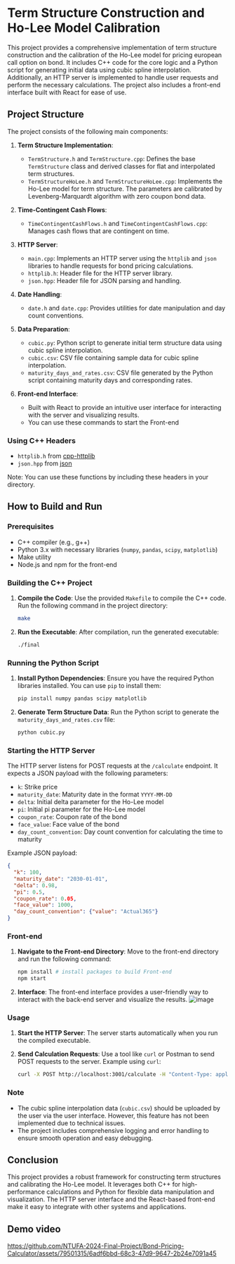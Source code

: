 # Term Structure Construction and Ho-Lee Model Calibration

This project provides a comprehensive implementation of term structure construction and the calibration of the Ho-Lee model for pricing european call option on bond. It includes C++ code for the core logic and a Python script for generating initial data using cubic spline interpolation. Additionally, an HTTP server is implemented to handle user requests and perform the necessary calculations. The project also includes a front-end interface built with React for ease of use.

## Project Structure

The project consists of the following main components:

1. **Term Structure Implementation**:
   - `TermStructure.h` and `TermStructure.cpp`: Defines the base `TermStructure` class and derived classes for flat and interpolated term structures.
   - `TermStructureHoLee.h` and `TermStructureHoLee.cpp`: Implements the Ho-Lee model for term structure. The parameters are calibrated by Levenberg-Marquardt algorithm with zero coupon bond data.

2. **Time-Contingent Cash Flows**:
   - `TimeContingentCashFlows.h` and `TimeContingentCashFlows.cpp`: Manages cash flows that are contingent on time.

3. **HTTP Server**:
   - `main.cpp`: Implements an HTTP server using the `httplib` and `json` libraries to handle requests for bond pricing calculations.
   - `httplib.h`: Header file for the HTTP server library.
   - `json.hpp`: Header file for JSON parsing and handling.

4. **Date Handling**:
   - `date.h` and `date.cpp`: Provides utilities for date manipulation and day count conventions.

5. **Data Preparation**:
   - `cubic.py`: Python script to generate initial term structure data using cubic spline interpolation.
   - `cubic.csv`: CSV file containing sample data for cubic spline interpolation.
   - `maturity_days_and_rates.csv`: CSV file generated by the Python script containing maturity days and corresponding rates.

6. **Front-end Interface**:
   - Built with React to provide an intuitive user interface for interacting with the server and visualizing results.
   - You can use these commands to start the Front-end

### Using C++ Headers

- `httplib.h` from [cpp-httplib](https://github.com/yhirose/cpp-httplib)
- `json.hpp` from [json](https://github.com/nlohmann/json)

Note: You can use these functions by including these headers in your directory.

## How to Build and Run

### Prerequisites

- C++ compiler (e.g., g++)
- Python 3.x with necessary libraries (`numpy`, `pandas`, `scipy`, `matplotlib`)
- Make utility
- Node.js and npm for the front-end

### Building the C++ Project

1. **Compile the Code**:
   Use the provided `Makefile` to compile the C++ code. Run the following command in the project directory:
   ```bash
   make
   ```

2. **Run the Executable**:
   After compilation, run the generated executable:
   ```bash
   ./final
   ```

### Running the Python Script

1. **Install Python Dependencies**:
   Ensure you have the required Python libraries installed. You can use `pip` to install them:
   ```bash
   pip install numpy pandas scipy matplotlib
   ```

2. **Generate Term Structure Data**:
   Run the Python script to generate the `maturity_days_and_rates.csv` file:
   ```bash
   python cubic.py
   ```

### Starting the HTTP Server

The HTTP server listens for POST requests at the `/calculate` endpoint. It expects a JSON payload with the following parameters:

- `k`: Strike price
- `maturity_date`: Maturity date in the format `YYYY-MM-DD`
- `delta`: Initial delta parameter for the Ho-Lee model
- `pi`: Initial pi parameter for the Ho-Lee model
- `coupon_rate`: Coupon rate of the bond
- `face_value`: Face value of the bond
- `day_count_convention`: Day count convention for calculating the time to maturity

Example JSON payload:
```json
{
  "k": 100,
  "maturity_date": "2030-01-01",
  "delta": 0.98,
  "pi": 0.5,
  "coupon_rate": 0.05,
  "face_value": 1000,
  "day_count_convention": {"value": "Actual365"}
}
```

### Front-end

1. **Navigate to the Front-end Directory**:
   Move to the front-end directory and run the following command:
   ```bash
   npm install # install packages to build Front-end
   npm start
   ```

2. **Interface**:
   The front-end interface provides a user-friendly way to interact with the back-end server and visualize the results.
![image](https://github.com/NTUFA-2024-Final-Project/Bond-Pricing-Calculator/assets/79501315/e502a8fa-fd9b-45d2-a6a7-05678d4ddd77)


### Usage

1. **Start the HTTP Server**:
   The server starts automatically when you run the compiled executable.

2. **Send Calculation Requests**:
   Use a tool like `curl` or Postman to send POST requests to the server. Example using `curl`:
   ```bash
   curl -X POST http://localhost:3001/calculate -H "Content-Type: application/json" -d @payload.json
   ```

### Note

- The cubic spline interpolation data (`cubic.csv`) should be uploaded by the user via the user interface. However, this feature has not been implemented due to technical issues.
- The project includes comprehensive logging and error handling to ensure smooth operation and easy debugging.

## Conclusion

This project provides a robust framework for constructing term structures and calibrating the Ho-Lee model. It leverages both C++ for high-performance calculations and Python for flexible data manipulation and visualization. The HTTP server interface and the React-based front-end make it easy to integrate with other systems and applications.

## Demo video

https://github.com/NTUFA-2024-Final-Project/Bond-Pricing-Calculator/assets/79501315/6adf6bbd-68c3-47d9-9647-2b24e7091a45




